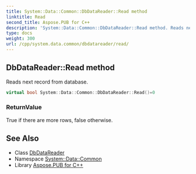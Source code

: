 ```yaml
---
title: System::Data::Common::DbDataReader::Read method
linktitle: Read
second_title: Aspose.PUB for C++
description: 'System::Data::Common::DbDataReader::Read method. Reads next record from database in C++.'
type: docs
weight: 300
url: /cpp/system.data.common/dbdatareader/read/
---
```

## DbDataReader::Read method


Reads next record from database.

```cpp
virtual bool System::Data::Common::DbDataReader::Read()=0
```


### ReturnValue

True if there are more rows, false otherwise.

## See Also

* Class [DbDataReader](../)
* Namespace [System::Data::Common](../../)
* Library [Aspose.PUB for C++](../../../)
